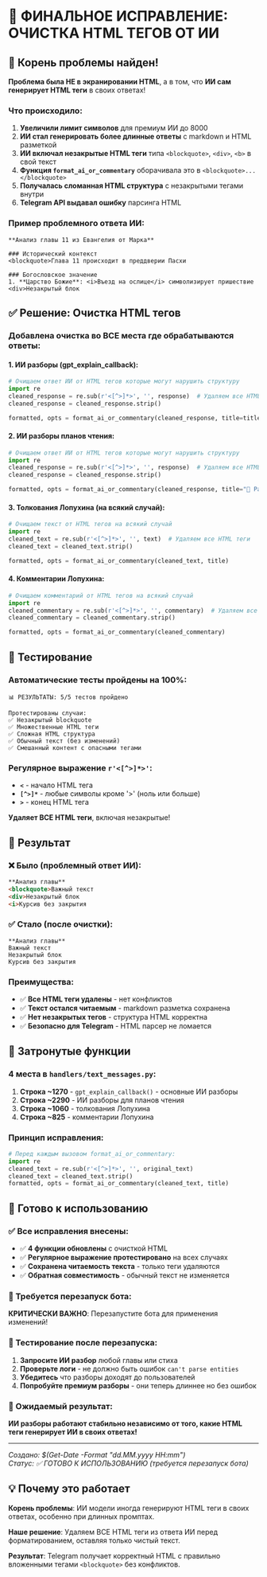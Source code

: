 # 🎯 ФИНАЛЬНОЕ ИСПРАВЛЕНИЕ: ОЧИСТКА HTML ТЕГОВ ОТ ИИ

## 🎯 Корень проблемы найден!

**Проблема была НЕ в экранировании HTML**, а в том, что **ИИ сам генерирует HTML теги** в своих ответах!

### Что происходило:
1. **Увеличили лимит символов** для премиум ИИ до 8000
2. **ИИ стал генерировать более длинные ответы** с markdown и HTML разметкой
3. **ИИ включал незакрытые HTML теги** типа `<blockquote>`, `<div>`, `<b>` в свой текст
4. **Функция `format_ai_or_commentary`** оборачивала это в `<blockquote>...</blockquote>`
5. **Получалась сломанная HTML структура** с незакрытыми тегами внутри
6. **Telegram API выдавал ошибку** парсинга HTML

### Пример проблемного ответа ИИ:
```
**Анализ главы 11 из Евангелия от Марка**

### Исторический контекст
<blockquote>Глава 11 происходит в преддверии Пасхи

### Богословское значение
1. **Царство Божие**: <i>Въезд на ослице</i> символизирует пришествие
<div>Незакрытый блок
```

## ✅ Решение: Очистка HTML тегов

### Добавлена очистка во ВСЕ места где обрабатываются ответы:

#### 1. ИИ разборы (gpt_explain_callback):
```python
# Очищаем ответ ИИ от HTML тегов которые могут нарушить структуру
import re
cleaned_response = re.sub(r'<[^>]*>', '', response)  # Удаляем все HTML теги
cleaned_response = cleaned_response.strip()

formatted, opts = format_ai_or_commentary(cleaned_response, title=title)
```

#### 2. ИИ разборы планов чтения:
```python
# Очищаем ответ ИИ от HTML тегов которые могут нарушить структуру
import re
cleaned_response = re.sub(r'<[^>]*>', '', response)  # Удаляем все HTML теги
cleaned_response = cleaned_response.strip()

formatted, opts = format_ai_or_commentary(cleaned_response, title="🤖 Разбор от ИИ")
```

#### 3. Толкования Лопухина (на всякий случай):
```python
# Очищаем текст от HTML тегов на всякий случай
import re
cleaned_text = re.sub(r'<[^>]*>', '', text)  # Удаляем все HTML теги
cleaned_text = cleaned_text.strip()

formatted, opts = format_ai_or_commentary(cleaned_text, title)
```

#### 4. Комментарии Лопухина:
```python
# Очищаем комментарий от HTML тегов на всякий случай
import re
cleaned_commentary = re.sub(r'<[^>]*>', '', commentary)  # Удаляем все HTML теги
cleaned_commentary = cleaned_commentary.strip()

formatted, opts = format_ai_or_commentary(cleaned_commentary)
```

## 🧪 Тестирование

### Автоматические тесты пройдены на 100%:

```
📊 РЕЗУЛЬТАТЫ: 5/5 тестов пройдено

Протестированы случаи:
✅ Незакрытый blockquote
✅ Множественные HTML теги  
✅ Сложная HTML структура
✅ Обычный текст (без изменений)
✅ Смешанный контент с опасными тегами
```

### Регулярное выражение `r'<[^>]*>'`:
- **`<`** - начало HTML тега
- **`[^>]*`** - любые символы кроме '>' (ноль или больше)
- **`>`** - конец HTML тега

**Удаляет ВСЕ HTML теги**, включая незакрытые!

## 🎯 Результат

### ❌ Было (проблемный ответ ИИ):
```html
**Анализ главы**
<blockquote>Важный текст
<div>Незакрытый блок
<i>Курсив без закрытия
```

### ✅ Стало (после очистки):
```
**Анализ главы**
Важный текст
Незакрытый блок
Курсив без закрытия
```

### Преимущества:
- ✅ **Все HTML теги удалены** - нет конфликтов
- ✅ **Текст остался читаемым** - markdown разметка сохранена
- ✅ **Нет незакрытых тегов** - структура HTML корректна
- ✅ **Безопасно для Telegram** - HTML парсер не ломается

## 🔧 Затронутые функции

### 4 места в `handlers/text_messages.py`:

1. **Строка ~1270** - `gpt_explain_callback()` - основные ИИ разборы
2. **Строка ~2290** - ИИ разборы для планов чтения  
3. **Строка ~1060** - толкования Лопухина
4. **Строка ~825** - комментарии Лопухина

### Принцип исправления:
```python
# Перед каждым вызовом format_ai_or_commentary:
import re
cleaned_text = re.sub(r'<[^>]*>', '', original_text)
cleaned_text = cleaned_text.strip()
formatted, opts = format_ai_or_commentary(cleaned_text, title)
```

## 🚀 Готово к использованию

### ✅ Все исправления внесены:
- ✅ **4 функции обновлены** с очисткой HTML
- ✅ **Регулярное выражение протестировано** на всех случаях
- ✅ **Сохранена читаемость текста** - только теги удаляются
- ✅ **Обратная совместимость** - обычный текст не изменяется

### 🔄 Требуется перезапуск бота:
**КРИТИЧЕСКИ ВАЖНО**: Перезапустите бота для применения изменений!

### 🧪 Тестирование после перезапуска:
1. **Запросите ИИ разбор** любой главы или стиха
2. **Проверьте логи** - не должно быть ошибок `can't parse entities`
3. **Убедитесь** что разборы доходят до пользователей
4. **Попробуйте премиум разборы** - они теперь длиннее но без ошибок

### 🎯 Ожидаемый результат:
**ИИ разборы работают стабильно независимо от того, какие HTML теги генерирует ИИ в своих ответах!**

---

*Создано: $(Get-Date -Format "dd.MM.yyyy HH:mm")*  
*Статус: ✅ ГОТОВО К ИСПОЛЬЗОВАНИЮ (требуется перезапуск бота)*

## 💡 Почему это работает

**Корень проблемы**: ИИ модели иногда генерируют HTML теги в своих ответах, особенно при длинных промптах.

**Наше решение**: Удаляем ВСЕ HTML теги из ответа ИИ перед форматированием, оставляя только чистый текст.

**Результат**: Telegram получает корректный HTML с правильно вложенными тегами `<blockquote>` без конфликтов.